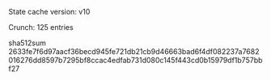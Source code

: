 State cache version: v10

Crunch: 125 entries

sha512sum 2633fe7f6d97aacf36becd945fe721db21cb9d46663bad6f4df082237a7682016276dd8597b7295bf8ccac4edfab731d080c145f443cd0b15979df1b757bbf27
